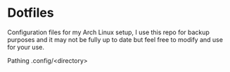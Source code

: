 # Dotfiles

Configuration files for my Arch Linux setup, I use this repo for backup purposes and it may not be fully up to date but feel free to modify and use for your use.


Pathing 
.config/\<directory>
